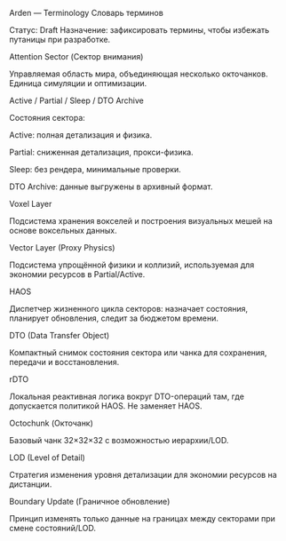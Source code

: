 Arden — Terminology
Словарь терминов

Статус: Draft
Назначение: зафиксировать термины, чтобы избежать путаницы при разработке.

Attention Sector (Сектор внимания)

Управляемая область мира, объединяющая несколько окточанков. Единица симуляции и оптимизации.

Active / Partial / Sleep / DTO Archive

Состояния сектора:

Active: полная детализация и физика.

Partial: сниженная детализация, прокси-физика.

Sleep: без рендера, минимальные проверки.

DTO Archive: данные выгружены в архивный формат.

Voxel Layer

Подсистема хранения вокселей и построения визуальных мешей на основе воксельных данных.

Vector Layer (Proxy Physics)

Подсистема упрощённой физики и коллизий, используемая для экономии ресурсов в Partial/Active.

HAOS

Диспетчер жизненного цикла секторов: назначает состояния, планирует обновления, следит за бюджетом времени.

DTO (Data Transfer Object)

Компактный снимок состояния сектора или чанка для сохранения, передачи и восстановления.

rDTO

Локальная реактивная логика вокруг DTO-операций там, где допускается политикой HAOS. Не заменяет HAOS.

Octochunk (Окточанк)

Базовый чанк 32×32×32 с возможностью иерархии/LOD.

LOD (Level of Detail)

Стратегия изменения уровня детализации для экономии ресурсов на дистанции.

Boundary Update (Граничное обновление)

Принцип изменять только данные на границах между секторами при смене состояний/LOD.
